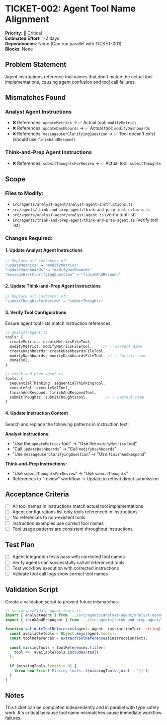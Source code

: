 # TICKET-002: Agent Tool Name Alignment

**Priority**: 🔴 Critical  
**Estimated Effort**: 1-2 days  
**Dependencies**: None (Can run parallel with TICKET-001)  
**Blocks**: None

## Problem Statement

Agent instructions reference tool names that don't match the actual tool implementations, causing agent confusion and tool call failures.

## Mismatches Found

### Analyst Agent Instructions
- ❌ References: `updateMetrics` → ✅ Actual tool: `modifyMetrics`
- ❌ References: `updateDashboards` → ✅ Actual tool: `modifyDashboards`
- ❌ References: `messageUserClarifyingQuestion` → ✅ Tool doesn't exist (should use `finishAndRespond`)

### Think-and-Prep Agent Instructions  
- ❌ References: `submitThoughtsForReview` → ✅ Actual tool: `submitThoughts`

## Scope

### Files to Modify:
- `src/agents/analyst-agent/analyst-agent-instructions.ts`
- `src/agents/think-and-prep-agent/think-and-prep-instructions.ts`
- `src/agents/analyst-agent/analyst-agent.ts` (verify tool list)
- `src/agents/think-and-prep-agent/think-and-prep-agent.ts` (verify tool list)

### Changes Required:

#### 1. Update Analyst Agent Instructions
```typescript
// Replace all instances of:
"updateMetrics" → "modifyMetrics"
"updateDashboards" → "modifyDashboards"
"messageUserClarifyingQuestion" → "finishAndRespond"
```

#### 2. Update Think-and-Prep Agent Instructions
```typescript
// Replace all instances of:
"submitThoughtsForReview" → "submitThoughts"
```

#### 3. Verify Tool Configurations
Ensure agent tool lists match instruction references:

```typescript
// analyst-agent.ts
tools: {
  createMetrics: createMetricsFileTool,
  modifyMetrics: modifyMetricsFileTool,     // ✅ Correct name
  createDashboards: createDashboardsFileTool,
  modifyDashboards: modifyDashboardsFileTool, // ✅ Correct name
  doneTool,
}

// think-and-prep-agent.ts
tools: {
  sequentialThinking: sequentialThinkingTool,
  executeSql: executeSqlTool,
  finishAndRespond: finishAndRespondTool,
  submitThoughts: submitThoughtsTool,        // ✅ Correct name
}
```

#### 4. Update Instruction Content
Search and replace the following patterns in instruction text:

**Analyst Instructions:**
- "Use the `updateMetrics` tool" → "Use the `modifyMetrics` tool"
- "Call `updateDashboards`" → "Call `modifyDashboards`"  
- "Use `messageUserClarifyingQuestion`" → "Use `finishAndRespond`"

**Think-and-Prep Instructions:**
- "Use `submitThoughtsForReview`" → "Use `submitThoughts`"
- References to "review" workflow → Update to reflect direct submission

## Acceptance Criteria

- [ ] All tool names in instructions match actual tool implementations
- [ ] Agent configurations list only tools referenced in instructions
- [ ] No references to non-existent tools
- [ ] Instruction examples use correct tool names
- [ ] Tool usage patterns are consistent throughout instructions

## Test Plan

- [ ] Agent integration tests pass with corrected tool names
- [ ] Verify agents can successfully call all referenced tools
- [ ] Test workflow execution with corrected instructions
- [ ] Validate tool call logs show correct tool names

## Validation Script

Create a validation script to prevent future mismatches:

```typescript
// scripts/validate-agent-tools.ts
import { analystAgent } from '../src/agents/analyst-agent/analyst-agent';
import { thinkAndPrepAgent } from '../src/agents/think-and-prep-agent/think-and-prep-agent';

function validateToolReferences(agent: Agent, instructionText: string) {
  const availableTools = Object.keys(agent.tools);
  const toolReferences = extractToolReferences(instructionText);
  
  const missingTools = toolReferences.filter(
    tool => !availableTools.includes(tool)
  );
  
  if (missingTools.length > 0) {
    throw new Error(`Missing tools: ${missingTools.join(', ')}`);
  }
}
```

## Notes

This ticket can be completed independently and in parallel with type safety work. It's critical because tool name mismatches cause immediate workflow failures.